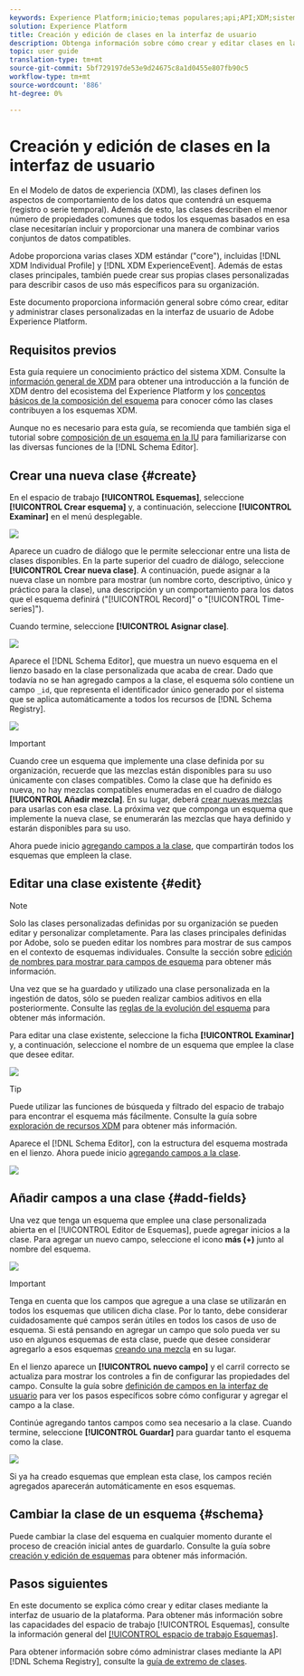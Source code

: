 ```yaml
---
keywords: Experience Platform;inicio;temas populares;api;API;XDM;sistema XDM;modelo de datos de experiencia;modelo de datos;ui;espacio de trabajo;clase;clases;
solution: Experience Platform
title: Creación y edición de clases en la interfaz de usuario
description: Obtenga información sobre cómo crear y editar clases en la interfaz de usuario de Experience Platform.
topic: user guide
translation-type: tm+mt
source-git-commit: 5bf729197de53e9d24675c8a1d0455e807fb90c5
workflow-type: tm+mt
source-wordcount: '886'
ht-degree: 0%

---
```



# Creación y edición de clases en la interfaz de usuario

En el Modelo de datos de experiencia (XDM), las clases definen los aspectos de comportamiento de los datos que contendrá un esquema (registro o serie temporal). Además de esto, las clases describen el menor número de propiedades comunes que todos los esquemas basados en esa clase necesitarían incluir y proporcionar una manera de combinar varios conjuntos de datos compatibles.

Adobe proporciona varias clases XDM estándar (&quot;core&quot;), incluidas [!DNL XDM Individual Profile] y [!DNL XDM ExperienceEvent]. Además de estas clases principales, también puede crear sus propias clases personalizadas para describir casos de uso más específicos para su organización.

Este documento proporciona información general sobre cómo crear, editar y administrar clases personalizadas en la interfaz de usuario de Adobe Experience Platform.

## Requisitos previos

Esta guía requiere un conocimiento práctico del sistema XDM. Consulte la [información general de XDM](../../home.md) para obtener una introducción a la función de XDM dentro del ecosistema del Experience Platform y los [conceptos básicos de la composición del esquema](../../schema/composition.md) para conocer cómo las clases contribuyen a los esquemas XDM.

Aunque no es necesario para esta guía, se recomienda que también siga el tutorial sobre [composición de un esquema en la IU](../../tutorials/create-schema-ui.md) para familiarizarse con las diversas funciones de la [!DNL Schema Editor].

## Crear una nueva clase {#create}

En el espacio de trabajo **[!UICONTROL Esquemas]**, seleccione **[!UICONTROL Crear esquema]** y, a continuación, seleccione **[!UICONTROL Examinar]** en el menú desplegable.

![](../../images/ui/resources/classes/browse-classes.png)

Aparece un cuadro de diálogo que le permite seleccionar entre una lista de clases disponibles. En la parte superior del cuadro de diálogo, seleccione **[!UICONTROL Crear nueva clase]**. A continuación, puede asignar a la nueva clase un nombre para mostrar (un nombre corto, descriptivo, único y práctico para la clase), una descripción y un comportamiento para los datos que el esquema definirá (&quot;[!UICONTROL Record]&quot; o &quot;[!UICONTROL Time-series]&quot;).

Cuando termine, seleccione **[!UICONTROL Asignar clase]**.

![](../../images/ui/resources/classes/class-details.png)

Aparece el [!DNL Schema Editor], que muestra un nuevo esquema en el lienzo basado en la clase personalizada que acaba de crear. Dado que todavía no se han agregado campos a la clase, el esquema sólo contiene un campo `_id`, que representa el identificador único generado por el sistema que se aplica automáticamente a todos los recursos de [!DNL Schema Registry].

![](../../images/ui/resources/classes/schema.png)

>[!IMPORTANT]
>
>Cuando cree un esquema que implemente una clase definida por su organización, recuerde que las mezclas están disponibles para su uso únicamente con clases compatibles. Como la clase que ha definido es nueva, no hay mezclas compatibles enumeradas en el cuadro de diálogo **[!UICONTROL Añadir mezcla]**. En su lugar, deberá [crear nuevas mezclas](./mixins.md#create) para usarlas con esa clase. La próxima vez que componga un esquema que implemente la nueva clase, se enumerarán las mezclas que haya definido y estarán disponibles para su uso.

Ahora puede inicio [agregando campos a la clase](#add-fields), que compartirán todos los esquemas que empleen la clase.

## Editar una clase existente {#edit}

>[!NOTE]
>
>Solo las clases personalizadas definidas por su organización se pueden editar y personalizar completamente. Para las clases principales definidas por Adobe, solo se pueden editar los nombres para mostrar de sus campos en el contexto de esquemas individuales. Consulte la sección sobre [edición de nombres para mostrar para campos de esquema](./schemas.md#display-names) para obtener más información.
>
>Una vez que se ha guardado y utilizado una clase personalizada en la ingestión de datos, sólo se pueden realizar cambios aditivos en ella posteriormente. Consulte las [reglas de la evolución del esquema](../../schema/composition.md#evolution) para obtener más información.

Para editar una clase existente, seleccione la ficha **[!UICONTROL Examinar]** y, a continuación, seleccione el nombre de un esquema que emplee la clase que desee editar.

![](../../images/ui/resources/classes/select-for-edit.png)

>[!TIP]
>
>Puede utilizar las funciones de búsqueda y filtrado del espacio de trabajo para encontrar el esquema más fácilmente. Consulte la guía sobre [exploración de recursos XDM](../explore.md) para obtener más información.

Aparece el [!DNL Schema Editor], con la estructura del esquema mostrada en el lienzo. Ahora puede inicio [agregando campos a la clase](#add-fields).

![](../../images/ui/resources/classes/edit.png)

## Añadir campos a una clase {#add-fields}

Una vez que tenga un esquema que emplee una clase personalizada abierta en el [!UICONTROL Editor de Esquemas], puede agregar inicios a la clase. Para agregar un nuevo campo, seleccione el icono **más (+)** junto al nombre del esquema.

![](../../images/ui/resources/classes/add-field.png)

>[!IMPORTANT]
>
>Tenga en cuenta que los campos que agregue a una clase se utilizarán en todos los esquemas que utilicen dicha clase. Por lo tanto, debe considerar cuidadosamente qué campos serán útiles en todos los casos de uso de esquema. Si está pensando en agregar un campo que solo pueda ver su uso en algunos esquemas de esta clase, puede que desee considerar agregarlo a esos esquemas [creando una mezcla](./mixins.md#create) en su lugar.

En el lienzo aparece un **[!UICONTROL nuevo campo]** y el carril correcto se actualiza para mostrar los controles a fin de configurar las propiedades del campo. Consulte la guía sobre [definición de campos en la interfaz de usuario](../fields/overview.md#define) para ver los pasos específicos sobre cómo configurar y agregar el campo a la clase.

Continúe agregando tantos campos como sea necesario a la clase. Cuando termine, seleccione **[!UICONTROL Guardar]** para guardar tanto el esquema como la clase.

![](../../images/ui/resources/classes/save.png)

Si ya ha creado esquemas que emplean esta clase, los campos recién agregados aparecerán automáticamente en esos esquemas.

## Cambiar la clase de un esquema {#schema}

Puede cambiar la clase del esquema en cualquier momento durante el proceso de creación inicial antes de guardarlo. Consulte la guía sobre [creación y edición de esquemas](./schemas.md#change-class) para obtener más información.

## Pasos siguientes

En este documento se explica cómo crear y editar clases mediante la interfaz de usuario de la plataforma. Para obtener más información sobre las capacidades del espacio de trabajo [!UICONTROL Esquemas], consulte la información general del [[!UICONTROL espacio de trabajo Esquemas]](../overview.md).

Para obtener información sobre cómo administrar clases mediante la API [!DNL Schema Registry], consulte la [guía de extremo de clases](../../api/classes.md).